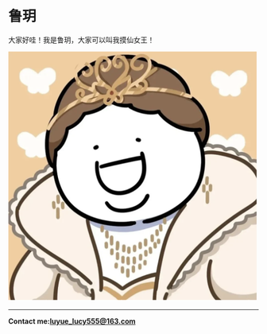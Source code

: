 # 鲁玥
大家好哇！我是鲁玥，大家可以叫我摸仙女王！
<div>
  <img src="https://github.com/erkoww/YSD_img/blob/main/img/LY.png?raw=true" width = "500"/>
</div>

***
**Contact me:luyue_lucy555@163.com**